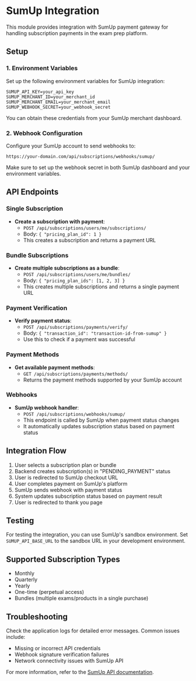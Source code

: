 # SumUp Integration

This module provides integration with SumUp payment gateway for handling subscription payments in the exam prep platform.

## Setup

### 1. Environment Variables

Set up the following environment variables for SumUp integration:

```
SUMUP_API_KEY=your_api_key
SUMUP_MERCHANT_ID=your_merchant_id
SUMUP_MERCHANT_EMAIL=your_merchant_email
SUMUP_WEBHOOK_SECRET=your_webhook_secret
```

You can obtain these credentials from your SumUp merchant dashboard.

### 2. Webhook Configuration

Configure your SumUp account to send webhooks to:

```
https://your-domain.com/api/subscriptions/webhooks/sumup/
```

Make sure to set up the webhook secret in both SumUp dashboard and your environment variables.

## API Endpoints

### Single Subscription

- **Create a subscription with payment**:
  - `POST /api/subscriptions/users/me/subscriptions/`
  - Body: `{ "pricing_plan_id": 1 }`
  - This creates a subscription and returns a payment URL

### Bundle Subscriptions

- **Create multiple subscriptions as a bundle**:
  - `POST /api/subscriptions/users/me/bundles/`
  - Body: `{ "pricing_plan_ids": [1, 2, 3] }`
  - This creates multiple subscriptions and returns a single payment URL

### Payment Verification

- **Verify payment status**:
  - `POST /api/subscriptions/payments/verify/`
  - Body: `{ "transaction_id": "transaction-id-from-sumup" }`
  - Use this to check if a payment was successful

### Payment Methods

- **Get available payment methods**:
  - `GET /api/subscriptions/payments/methods/`
  - Returns the payment methods supported by your SumUp account

### Webhooks

- **SumUp webhook handler**:
  - `POST /api/subscriptions/webhooks/sumup/`
  - This endpoint is called by SumUp when payment status changes
  - It automatically updates subscription status based on payment status

## Integration Flow

1. User selects a subscription plan or bundle
2. Backend creates subscription(s) in "PENDING_PAYMENT" status
3. User is redirected to SumUp checkout URL
4. User completes payment on SumUp's platform
5. SumUp sends webhook with payment status
6. System updates subscription status based on payment result
7. User is redirected to thank you page

## Testing

For testing the integration, you can use SumUp's sandbox environment. Set `SUMUP_API_BASE_URL` to the sandbox URL in your development environment.

## Supported Subscription Types

- Monthly
- Quarterly
- Yearly
- One-time (perpetual access)
- Bundles (multiple exams/products in a single purchase)

## Troubleshooting

Check the application logs for detailed error messages. Common issues include:

- Missing or incorrect API credentials
- Webhook signature verification failures
- Network connectivity issues with SumUp API

For more information, refer to the [SumUp API documentation](https://developer.sumup.com/api). 